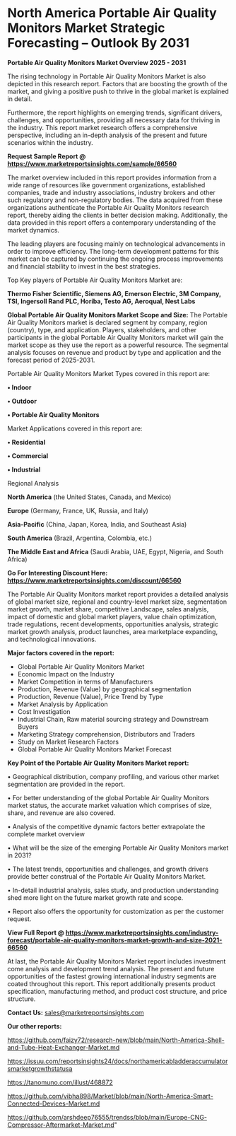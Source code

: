 # North America Portable Air Quality Monitors Market Strategic Forecasting – Outlook By 2031

<Strong> Portable Air Quality Monitors Market Overview 2025 - 2031</strong>

The rising technology in Portable Air Quality Monitors Market is also depicted in this research report. Factors that are boosting the growth of the market, and giving a positive push to thrive in the global market is explained in detail.

Furthermore, the report highlights on emerging trends, significant drivers, challenges, and opportunities, providing all necessary data for thriving in the industry. This report market research offers a comprehensive perspective, including an in-depth analysis of the present and future scenarios within the industry.

<strong>Request Sample Report @ <a href=https://www.marketreportsinsights.com/sample/66560>https://www.marketreportsinsights.com/sample/66560</a></strong>

The market overview included in this report provides information from a wide range of resources like government organizations, established companies, trade and industry associations, industry brokers and other such regulatory and non-regulatory bodies. The data acquired from these organizations authenticate the Portable Air Quality Monitors research report, thereby aiding the clients in better decision making. Additionally, the data provided in this report offers a contemporary understanding of the market dynamics.

The leading players are focusing mainly on technological advancements in order to improve efficiency. The long-term development patterns for this market can be captured by continuing the ongoing process improvements and financial stability to invest in the best strategies.

Top Key players of Portable Air Quality Monitors Market are:

<strong>Thermo Fisher Scientific, Siemens AG, Emerson Electric, 3M Company, TSI, Ingersoll Rand PLC, Horiba, Testo AG, Aeroqual, Nest Labs</strong>

<strong><b>Global Portable Air Quality Monitors Market Scope and Size:</b></strong>
The Portable Air Quality Monitors market is declared segment by company, region (country), type, and application. Players, stakeholders, and other participants in the global Portable Air Quality Monitors market will gain the market scope as they use the report as a powerful resource. The segmental analysis focuses on revenue and product by type and application and the forecast period of 2025-2031.

Portable Air Quality Monitors Market Types covered in this report are:

<strong>• Indoor

• Outdoor

• Portable Air Quality Monitors</strong>

Market Applications covered in this report are:

<strong>• Residential

• Commercial

• Industrial</strong> 

Regional Analysis

<strong>North America</strong> (the United States, Canada, and Mexico)

<strong>Europe</strong> (Germany, France, UK, Russia, and Italy)

<strong>Asia-Pacific</strong> (China, Japan, Korea, India, and Southeast Asia)

<strong>South America</strong> (Brazil, Argentina, Colombia, etc.)

<strong>The Middle East and Africa</strong> (Saudi Arabia, UAE, Egypt, Nigeria, and South Africa)

<strong>Go For Interesting Discount Here: <a href=https://www.marketreportsinsights.com/discount/66560>https://www.marketreportsinsights.com/discount/66560</a></strong>

The Portable Air Quality Monitors market report provides a detailed analysis of global market size, regional and country-level market size, segmentation market growth, market share, competitive Landscape, sales analysis, impact of domestic and global market players, value chain optimization, trade regulations, recent developments, opportunities analysis, strategic market growth analysis, product launches, area marketplace expanding, and technological innovations.

<strong><b>Major factors covered in the report:</b></strong>
<ul>
  <li>Global Portable Air Quality Monitors Market </li>
  <li>Economic Impact on the Industry</li>
  <li>Market Competition in terms of Manufacturers</li>
  <li>Production, Revenue (Value) by geographical segmentation</li>
  <li>Production, Revenue (Value), Price Trend by Type</li>
  <li>Market Analysis by Application</li>
  <li>Cost Investigation</li>
  <li>Industrial Chain, Raw material sourcing strategy and Downstream Buyers</li>
  <li>Marketing Strategy comprehension, Distributors and Traders</li>
  <li>Study on Market Research Factors</li>
  <li>Global Portable Air Quality Monitors Market Forecast</li>
</ul>

<strong><b>Key Point of the Portable Air Quality Monitors Market report:</b></strong>

• Geographical distribution, company profiling, and various other market segmentation are provided in the report.

• For better understanding of the global Portable Air Quality Monitors market status, the accurate market valuation which comprises of size, share, and revenue are also covered.

• Analysis of the competitive dynamic factors better extrapolate the complete market overview

• What will be the size of the emerging Portable Air Quality Monitors market in 2031?

• The latest trends, opportunities and challenges, and growth drivers provide better construal of the Portable Air Quality Monitors Market.

• In-detail industrial analysis, sales study, and production understanding shed more light on the future market growth rate and scope.

• Report also offers the opportunity for customization as per the customer request.

<strong><b>View Full Report @ <a href=https://www.marketreportsinsights.com/industry-forecast/portable-air-quality-monitors-market-growth-and-size-2021-66560>https://www.marketreportsinsights.com/industry-forecast/portable-air-quality-monitors-market-growth-and-size-2021-66560</a></b></strong>


At last, the Portable Air Quality Monitors Market report includes investment come analysis and development trend analysis. The present and future opportunities of the fastest growing international industry segments are coated throughout this report. This report additionally presents product specification, manufacturing method, and product cost structure, and price structure.

<strong>Contact Us:</strong>
sales@marketreportsinsights.com

<strong>Our other reports:</strong>

<a href=https://github.com/faizy72/research-new/blob/main/North-America-Shell-and-Tube-Heat-Exchanger-Market.md>https://github.com/faizy72/research-new/blob/main/North-America-Shell-and-Tube-Heat-Exchanger-Market.md</a>

<a href=https://issuu.com/reportsinsights24/docs/northamericabladderaccumulatorsmarketgrowthstatusa>https://issuu.com/reportsinsights24/docs/northamericabladderaccumulatorsmarketgrowthstatusa</a>

<a href=https://tanomuno.com/illust/468872>https://tanomuno.com/illust/468872</a>

<a href=https://github.com/vibha898/Market/blob/main/North-America-Smart-Connected-Devices-Market.md>https://github.com/vibha898/Market/blob/main/North-America-Smart-Connected-Devices-Market.md</a>

<a href=https://github.com/arshdeep76555/trendss/blob/main/Europe-CNG-Compressor-Aftermarket-Market.md>https://github.com/arshdeep76555/trendss/blob/main/Europe-CNG-Compressor-Aftermarket-Market.md</a>"
